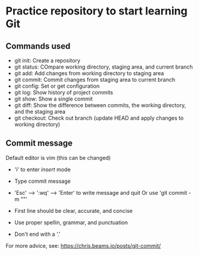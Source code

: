 # Practice repository to start learning Git

## Commands used

- git init: Create a repository
- git status: COmpare working directory, staging area, and current branch
- git add: Add changes from working directory to staging area
- git commit: Commit changes from staging area to current branch
- git config: Set or get configuration
- git log: Show history of project commits
- git show: Show a single commit
- git diff: Show the difference between commits, the working
directory, and the staging area
- git checkout: Check out branch (update HEAD and apply changes
to working directory)

## Commit message

Default editor is vim (this can be changed)
  - 'i' to enter *insert* mode
  - Type commit message
  - 'Esc' --> ':wq' --> 'Enter' to write message and quit
Or use 'git commit -m "<message>"'

- First line should be clear, accurate, and concise
- Use proper spellin, grammar, and punctuation
- Don't end with a '.'

For more advice, see: https://chris.beams.io/posts/git-commit/
